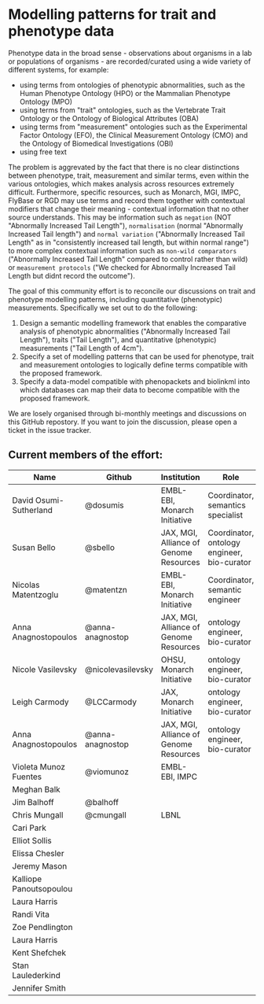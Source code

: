 # Modelling patterns for trait and phenotype data

Phenotype data in the broad sense - observations about organisms in a lab or populations of organisms - are recorded/curated using a wide variety of different systems, for example:

- using terms from ontologies of phenotypic abnormalities, such as the Human Phenotype Ontology (HPO) or the Mammalian Phenotype Ontology (MPO)
- using terms from "trait" ontologies, such as the Vertebrate Trait Ontology or the Ontology of Biological Attributes (OBA)
- using terms from "measurement" ontologies such as the Experimental Factor Ontology (EFO), the Clinical Measurement Ontology (CMO) and the Ontology of Biomedical Investigations (OBI)
- using free text

The problem is aggrevated by the fact that there is no clear distinctions between phenotype, trait, measurement and similar terms, even within the various ontologies, which makes analysis across resources extremely difficult. Furthermore, specific resources, such as Monarch, MGI, IMPC, FlyBase or RGD may use terms and record them together with contextual modifiers that change their meaning - contextual information that no other source understands. This may be information such as `negation` (NOT "Abnormally Increased Tail Length"), `normalisation` (normal "Abnormally Increased Tail length") and `normal variation` ("Abnormally Increased Tail Length" as in "consistently increased tail length, but within normal range") to more complex contextual information such as `non-wild comparators` ("Abnormally Increased Tail Length" compared to control rather than wild) or `measurement protocols` ("We checked for Abnormally Increased Tail Length but didnt record the outcome").

The goal of this community effort is to reconcile our discussions on trait and phenotype modelling patterns, including quantitative (phenotypic) measurements. Specifically we set out to do the following:

1. Design a semantic modelling framework that enables the comparative analysis of phenotypic abnormalities ("Abnormally Increased Tail Length"), traits ("Tail Length"), and quantitative (phenotypic) measurements ("Tail Length of 4cm").
2. Specify a set of modelling patterns that can be used for phenotype, trait and measurement ontologies to logically define terms compatible with the proposed framework.
3. Specify a data-model compatible with phenopackets and biolinkml into which databases can map their data to become compatible with the proposed framework.

We are losely organised through bi-monthly meetings and discussions on this GitHub repostory. If you want to join the discussion, please open a ticket in the issue tracker.

## Current members of the effort:

| Name | Github | Institution | Role |
| ---- | ------- | ----------- | ----- |
| David Osumi-Sutherland | @dosumis | EMBL-EBI, Monarch Initiative | Coordinator, semantics specialist |
| Susan Bello | @sbello| JAX, MGI, Alliance of Genome Resources | Coordinator, ontology engineer, bio-curator |
| Nicolas Matentzoglu | @matentzn | EMBL-EBI, Monarch Initiative | Coordinator, semantic engineer |
| Anna Anagnostopoulos | @anna-anagnostop| JAX, MGI, Alliance of Genome Resources | ontology engineer, bio-curator |
| Nicole Vasilevsky | @nicolevasilevsky| OHSU, Monarch Initiative | ontology engineer, bio-curator |
| Leigh Carmody | @LCCarmody| JAX, Monarch Initiative | ontology engineer, bio-curator |
| Anna Anagnostopoulos | @anna-anagnostop| JAX, MGI, Alliance of Genome Resources | ontology engineer, bio-curator |
| Violeta Munoz Fuentes | @viomunoz | EMBL-EBI, IMPC | |
| Meghan Balk |  |  | |
| Jim Balhoff | @balhoff  |  | |
| Chris Mungall | @cmungall  | LBNL | |
| Cari Park |  |  | |
| Elliot Sollis |  |  | |
| Elissa Chesler |  |  | |
| Jeremy Mason |  |  | |
| Kalliope Panoutsopoulou |  |  | |
| Laura Harris |  |  | |
| Randi Vita |  |  | |
| Zoe Pendlington |  |  | |
| Laura Harris |  |  | |
| Kent Shefchek |  |  | |
| Stan Laulederkind |  |  | |
| Jennifer Smith |  |  | |
